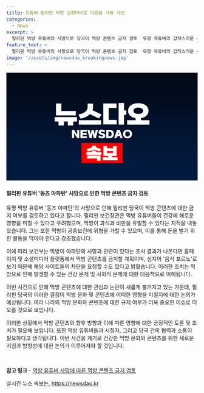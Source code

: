 ```yaml
---
title: 유튜버 필리핀 먹방 심장마비로 다음날 사망 사건
categories:
  - News
excerpt: >
  필리핀 먹방 유튜버의 사망으로 당국이 먹방 콘텐츠 금지 검토  유명 유튜버의 갑작스러운 사망으로 인해 필리핀 당국은 먹방 콘텐츠에 대한 규제 강화를 검토 중이다. 보건부 장관은 먹방 유튜버들의 건강을 해치고 있다며 해당 콘텐츠들이 사회적 문제를 야기할 수 있다고 경고했다. 필리핀 당국은 먹방과 유튜버의 사망과의 연관성 여부를 조사한 뒤, 해당 콘텐츠들에 대한 규제를 강화할 예정이다.
feature_text: >
  필리핀 먹방 유튜버의 사망으로 당국이 먹방 콘텐츠 금지 검토  유명 유튜버의 갑작스러운 사망으로 인해 필리핀 당국은 먹방 콘텐츠에 대한 규제 강화를 검토 중이다. 보건부 장관은 먹방 유튜버들의 건강을 해치고 있다며 해당 콘텐츠들이 사회적 문제를 야기할 수 있다고 경고했다. 필리핀 당국은 먹방과 유튜버의 사망과의 연관성 여부를 조사한 뒤, 해당 콘텐츠들에 대한 규제를 강화할 예정이다.
image: '/assets/img/newsdao_breakingnews.jpg'
---
```


<p><img src="/assets/img/newsdao_breakingnews.jpg" alt="cryptoinkorea 속보" /></p>

<h4>필리핀 유튜버 '동즈 아파탄' 사망으로 인한 먹방 콘텐츠 금지 검토</h4>

<p>유명 먹방 유튜버 '동즈 아파탄'의 사망으로 인해 필리핀 당국이 먹방 콘텐츠에 대한 금지 여부를 검토하고 있다고 합니다. 필리핀 보건장관은 먹방 유튜버들이 건강에 해로운 영향을 미칠 수 있다고 우려했으며, 먹방이 과식과 비만을 유발할 수 있다는 지적을 내놓았습니다. 그는 또한 먹방이 공중보건에 위협을 가할 수 있으며, 이를 통해 돈을 벌기 위한 활동을 막아야 한다고 강조했습니다.</p>

<p>이에 따라 보건부는 먹방이 아파탄의 사망과 관련이 있다는 조사 결과가 나온다면 홈페이지 및 소셜미디어 플랫폼에서 먹방 콘텐츠를 금지할 계획이며, 심지어 '음식 포르노'로 보기 때문에 해당 사이트들의 차단을 요청할 수도 있다고 밝혔습니다. 이러한 조치는 먹방으로 인해 발생할 수 있는 건강 문제 및 사회적 문제에 대한 대응책으로 이해됩니다.</p>

<p>이번 사건으로 인해 먹방 콘텐츠에 대한 관심과 논란이 새롭게 불거지고 있는 가운데, 필리핀 당국의 이러한 결정이 먹방 문화 및 콘텐츠에 어떠한 영향을 미칠지에 대한 논의가 예상됩니다. 여러 나라의 먹방 문화와 콘텐츠에 대한 규제 여부가 더욱 중요한 이슈로 떠오를 것으로 보입니다.</p>

<p>이러한 상황에서 먹방 콘텐츠의 향후 방향과 이에 따른 영향에 대한 긍정적인 토론 및 조치가 필요해 보입니다. 또한 먹방 유튜버들과 시청자, 그리고 당국 간의 협력과 소통이 필요하다고 생각됩니다. 이번 사건을 계기로 건강한 먹방 문화와 콘텐츠를 위한 새로운 지침과 방향성에 대한 논의가 이루어져야 할 것입니다.</p>

<p data-ke-size="size16">&nbsp;</p>

<p><strong>참고 링크</strong>
- <a href="https://www.google.com">먹방 유튜버 사망에 따른 먹방 콘텐츠 금지 검토</a></p>
실시간 뉴스 속보는, <a href="https://newsdao.kr" rel="dofollow">https://newsdao.kr</a>


